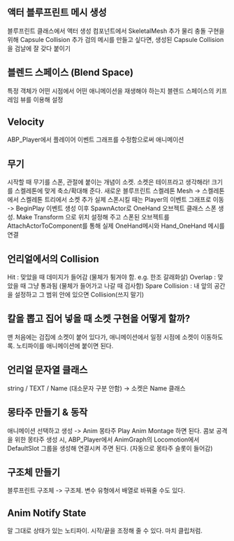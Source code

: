 ## 액터 블루프린트 메시 생성

블루프린트 클래스에서 액터 생성
컴포넌트에서 SkeletalMesh 추가
물리 충돌 구현을 위해 Capsule Collision 추가
검의 메시를 만들고 싶다면, 생성된 Capsule Collision을 검날에 잘 갖다 붙이기

## 블렌드 스페이스 (Blend Space)

특정 객체가 어떤 시점에서 어떤 애니메이션을 재생해야 하는지 블렌드 스페이스의 키프레임 뷰를 이용해 설정


## Velocity

ABP_Player에서 플레이어 이벤트 그래프를 수정함으로써 애니메이션


## 무기

시작할 때 무기를 스폰, 관절에 붙이는 개념이 소켓. 소켓은 테이프라고 생각해라!
크기를 스켈레톤에 맞게 축소/확대해 준다.
새로운 블루프린트 스켈레톤 Mesh -> 스켈레톤에서 스켈레톤 트리에서 소켓 추가
실제 스폰시킬 때는 Player의 이벤트 그래프로 이동 -> BeginPlay 이벤트 생성
이후 SpawnActor로 OneHand 오브젝트 클래스 스폰 생성.
Make Transform 으로 위치 설정해 주고
스폰된 오브젝트를 AttachActorToComponent를 통해 실제 OneHand메시와 Hand_OneHand 메시를 연결

## 언리얼에서의 Collision

Hit : 맞았을 때 데미지가 들어감 (물체가 튕겨야 함. e.g. 한조 갈래화살)
Overlap : 맞았을 때 그냥 통과됨 (물체가 들어가고 나갈 때 검사함)
Spare Collision : 내 앞의 공간을 설정하고 그 범위 안에 있으면 Collision(쓰지 말기)


## 칼을 뽑고 집어 넣을 때 소켓 구현을 어떻게 할까?

맨 처음에는 검집에 소켓이 붙어 있다가, 애니메이션에서 일정 시점에 소켓이 이동하도록.
노티파이를 애니메이션에 붙이면 된다.


## 언리얼 문자열 클래스

string / TEXT / Name (대소문자 구분 안함) -> 소켓은 Name 클래스

## 몽타주 만들기 & 동작

애니메이션 선택하고 생성 -> Anim 몽타주
Play Anim Montage 하면 된다.
콤보 공격을 위한 몽타주 생성 시, ABP_Player에서 AnimGraph의 Locomotion에서 DefaultSlot 그룹을 생성해 연결시켜 주면 된다. (자동으로 몽타주 슬롯이 들어감)

## 구조체 만들기

블루프린트 구조체 -> 구조체.
변수 유형에서 배열로 바꿔줄 수도 있다.

## Anim Notify State

말 그대로 상태가 있는 노티파이. 시작/끝을 조정해 줄 수 있다. 마치 클립처럼.

